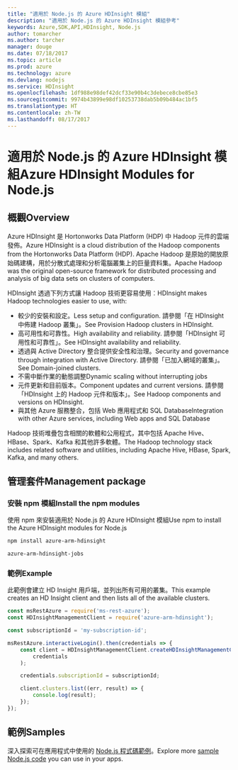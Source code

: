 ```yaml
---
title: "適用於 Node.js 的 Azure HDInsight 模組"
description: "適用於 Node.js 的 Azure HDInsight 模組參考"
keywords: Azure,SDK,API,HDInsight, Node.js
author: tomarcher
ms.author: tarcher
manager: douge
ms.date: 07/18/2017
ms.topic: article
ms.prod: azure
ms.technology: azure
ms.devlang: nodejs
ms.service: HDInsight
ms.openlocfilehash: 1df988e98def42dcf33e90b4c3debece8cbe85e3
ms.sourcegitcommit: 9974b43899e98df10253738dab5b09b484ac1bf5
ms.translationtype: HT
ms.contentlocale: zh-TW
ms.lasthandoff: 08/17/2017
---
```

# <a name="azure-hdinsight-modules-for-nodejs"></a><span data-ttu-id="63445-104">適用於 Node.js 的 Azure HDInsight 模組</span><span class="sxs-lookup"><span data-stu-id="63445-104">Azure HDInsight Modules for Node.js</span></span>

## <a name="overview"></a><span data-ttu-id="63445-105">概觀</span><span class="sxs-lookup"><span data-stu-id="63445-105">Overview</span></span>

<span data-ttu-id="63445-106">Azure HDInsight 是 Hortonworks Data Platform (HDP) 中 Hadoop 元件的雲端發佈。</span><span class="sxs-lookup"><span data-stu-id="63445-106">Azure HDInsight is a cloud distribution of the Hadoop components from the Hortonworks Data Platform (HDP).</span></span> <span data-ttu-id="63445-107">Apache Hadoop 是原始的開放原始碼建構，用於分散式處理和分析電腦叢集上的巨量資料集。</span><span class="sxs-lookup"><span data-stu-id="63445-107">Apache Hadoop was the original open-source framework for distributed processing and analysis of big data sets on clusters of computers.</span></span>

<span data-ttu-id="63445-108">HDInsight 透過下列方式讓 Hadoop 技術更容易使用︰</span><span class="sxs-lookup"><span data-stu-id="63445-108">HDInsight makes Hadoop technologies easier to use, with:</span></span>
- <span data-ttu-id="63445-109">較少的安裝和設定。</span><span class="sxs-lookup"><span data-stu-id="63445-109">Less setup and configuration.</span></span> <span data-ttu-id="63445-110">請參閱「在 HDInsight 中佈建 Hadoop 叢集」。</span><span class="sxs-lookup"><span data-stu-id="63445-110">See Provision Hadoop clusters in HDInsight.</span></span>
- <span data-ttu-id="63445-111">高可用性和可靠性。</span><span class="sxs-lookup"><span data-stu-id="63445-111">High availability and reliability.</span></span> <span data-ttu-id="63445-112">請參閱「HDInsight 可用性和可靠性」。</span><span class="sxs-lookup"><span data-stu-id="63445-112">See HDInsight availability and reliability.</span></span>
- <span data-ttu-id="63445-113">透過與 Active Directory 整合提供安全性和治理。</span><span class="sxs-lookup"><span data-stu-id="63445-113">Security and governance through integration with Active Directory.</span></span> <span data-ttu-id="63445-114">請參閱「已加入網域的叢集」。</span><span class="sxs-lookup"><span data-stu-id="63445-114">See Domain-joined clusters.</span></span>
- <span data-ttu-id="63445-115">不需中斷作業的動態調整</span><span class="sxs-lookup"><span data-stu-id="63445-115">Dynamic scaling without interrupting jobs</span></span>
- <span data-ttu-id="63445-116">元件更新和目前版本。</span><span class="sxs-lookup"><span data-stu-id="63445-116">Component updates and current versions.</span></span> <span data-ttu-id="63445-117">請參閱「HDInsight 上的 Hadoop 元件和版本」。</span><span class="sxs-lookup"><span data-stu-id="63445-117">See Hadoop components and versions on HDInsight.</span></span>
- <span data-ttu-id="63445-118">與其他 Azure 服務整合，包括 Web 應用程式和 SQL Database</span><span class="sxs-lookup"><span data-stu-id="63445-118">Integration with other Azure services, including Web apps and SQL Database</span></span>

<span data-ttu-id="63445-119">Hadoop 技術堆疊包含相關的軟體和公用程式，其中包括 Apache Hive、HBase、Spark、Kafka 和其他許多軟體。</span><span class="sxs-lookup"><span data-stu-id="63445-119">The Hadoop technology stack includes related software and utilities, including Apache Hive, HBase, Spark, Kafka, and many others.</span></span> 

## <a name="management-package"></a><span data-ttu-id="63445-120">管理套件</span><span class="sxs-lookup"><span data-stu-id="63445-120">Management package</span></span>

### <a name="install-the-npm-modules"></a><span data-ttu-id="63445-121">安裝 npm 模組</span><span class="sxs-lookup"><span data-stu-id="63445-121">Install the npm modules</span></span>

<span data-ttu-id="63445-122">使用 npm 來安裝適用於 Node.js 的 Azure HDInsight 模組</span><span class="sxs-lookup"><span data-stu-id="63445-122">Use npm to install the Azure HDInsight modules for Node.js</span></span>

```bash
npm install azure-arm-hdinsight
```

```bash
azure-arm-hdinsight-jobs
```

### <a name="example"></a><span data-ttu-id="63445-123">範例</span><span class="sxs-lookup"><span data-stu-id="63445-123">Example</span></span> 

<span data-ttu-id="63445-124">此範例會建立 HD Insight 用戶端，並列出所有可用的叢集。</span><span class="sxs-lookup"><span data-stu-id="63445-124">This example creates an HD Insight client and then lists all of the available clusters.</span></span> 

```javascript
const msRestAzure = require('ms-rest-azure');
const HDInsightManagementClient = require('azure-arm-hdinsight');

const subscriptionId = 'my-subscription-id';

msRestAzure.interactiveLogin().then(credentials => {
    const client = HDInsightManagementClient.createHDInsightManagementClient(
        credentials
    );

    credentials.subscriptionId = subscriptionId;

    client.clusters.list((err, result) => {
        console.log(result);
    });
});
```

## <a name="samples"></a><span data-ttu-id="63445-125">範例</span><span class="sxs-lookup"><span data-stu-id="63445-125">Samples</span></span>

<span data-ttu-id="63445-126">深入探索可在應用程式中使用的 [Node.js 程式碼範例](https://azure.microsoft.com/resources/samples/?platform=nodejs)。</span><span class="sxs-lookup"><span data-stu-id="63445-126">Explore more [sample Node.js code](https://azure.microsoft.com/resources/samples/?platform=nodejs) you can use in your apps.</span></span>
